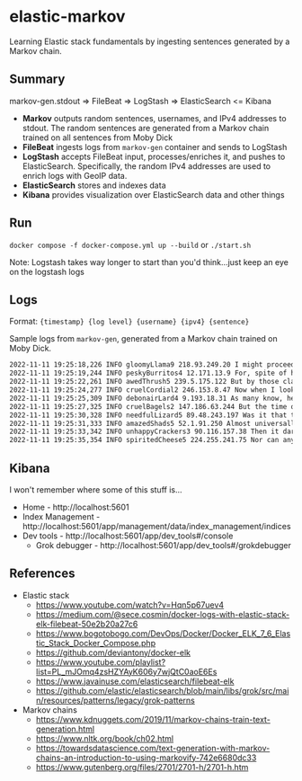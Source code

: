 # elastic-markov

Learning Elastic stack fundamentals by ingesting sentences generated by a Markov chain.

## Summary

markov-gen.stdout => FileBeat => LogStash => ElasticSearch <= Kibana

- **Markov** outputs random sentences, usernames, and IPv4 addresses to stdout. 
  The random sentences are generated from a Markov chain trained on all sentences from Moby Dick
- **FileBeat** ingests logs from `markov-gen` container and sends to LogStash
- **LogStash** accepts FileBeat input, processes/enriches it, and pushes to ElasticSearch.
  Specifically, the random IPv4 addresses are used to enrich logs with GeoIP data.
- **ElasticSearch** stores and indexes data
- **Kibana** provides visualization over ElasticSearch data and other things

## Run

`docker compose -f docker-compose.yml up --build` or `./start.sh`

Note: Logstash takes way longer to start than you'd think...just keep an eye on the logstash logs

## Logs

Format: `{timestamp} {log level} {username} {ipv4} {sentence}`

Sample logs from `markov-gen`, generated from a Markov chain trained on Moby Dick.

```txt
2022-11-11 19:25:18,226 INFO gloomyLlama9 218.93.249.20 I might proceed with several more examples, one way or other, has this Siamese connexion with a plurality of other mortals.
2022-11-11 19:25:19,244 INFO peskyBurritos4 12.171.13.9 For, spite of her leak, and spite of our hootings, for a long time.
2022-11-11 19:25:22,261 INFO awedThrush5 239.5.175.122 But by those clanking links, the vast corpse itself, not the ship, is to be found, the aliment of the right whale.
2022-11-11 19:25:24,277 INFO cruelCordial2 246.153.8.47 Now when I looked about the quarter-deck, for some one lone whale on the outskirts of the shoal.
2022-11-11 19:25:25,309 INFO debonairLard4 9.193.18.31 As many know, he wrote the history of his own sovereign will and pleasure.
2022-11-11 19:25:27,325 INFO cruelBagels2 147.186.63.244 But the time of capture.
2022-11-11 19:25:30,328 INFO needfulLizard5 89.48.243.197 Was it that this old carpenter had been thrusting his shavings into the furnace throughout the passage.
2022-11-11 19:25:31,333 INFO amazedShads5 52.1.91.250 Almost universally, a lone whale as a civilized dish, is his exceeding richness.
2022-11-11 19:25:33,342 INFO unhappyCrackers3 90.116.157.38 Then it darted a thousand feet straight up into the mizzen rigging, like three quarters of the stuff of the whale's head?
2022-11-11 19:25:35,354 INFO spiritedCheese5 224.255.241.75 Nor can any son of mortal woman, for the first time eye thee, no matter how many in the ship's run for salvation.
```

## Kibana

I won't remember where some of this stuff is...

- Home - http://localhost:5601
- Index Management - http://localhost:5601/app/management/data/index_management/indices
- Dev tools - http://localhost:5601/app/dev_tools#/console
  - Grok debugger - http://localhost:5601/app/dev_tools#/grokdebugger

## References

- Elastic stack
  - https://www.youtube.com/watch?v=Hqn5p67uev4
  - https://medium.com/@sece.cosmin/docker-logs-with-elastic-stack-elk-filebeat-50e2b20a27c6
  - https://www.bogotobogo.com/DevOps/Docker/Docker_ELK_7_6_Elastic_Stack_Docker_Compose.php
  - https://github.com/deviantony/docker-elk
  - https://www.youtube.com/playlist?list=PL_mJOmq4zsHZYAyK606y7wjQtC0aoE6Es
  - https://www.javainuse.com/elasticsearch/filebeat-elk
  - https://github.com/elastic/elasticsearch/blob/main/libs/grok/src/main/resources/patterns/legacy/grok-patterns
- Markov chains
  - https://www.kdnuggets.com/2019/11/markov-chains-train-text-generation.html
  - https://www.nltk.org/book/ch02.html
  - https://towardsdatascience.com/text-generation-with-markov-chains-an-introduction-to-using-markovify-742e6680dc33
  - https://www.gutenberg.org/files/2701/2701-h/2701-h.htm
